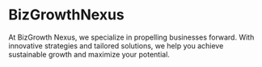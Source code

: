 # BizGrowthNexus
At BizGrowth Nexus, we specialize in propelling businesses forward. With innovative strategies and tailored solutions, we help you achieve sustainable growth and maximize your potential. 
